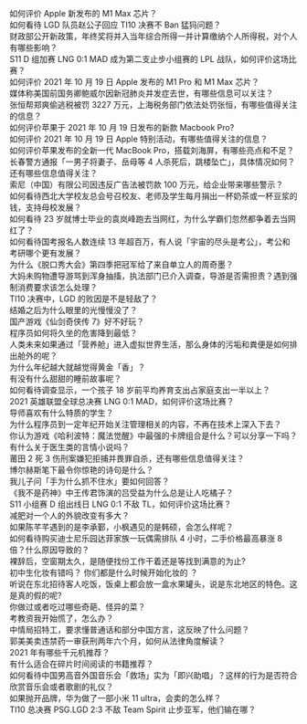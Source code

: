 如何评价 Apple 新发布的 M1 Max 芯片？  
如何看待 LGD 队员赵公子回应 TI10 决赛不 Ban 猛犸问题？  
财政部公开新政策，年终奖将并入当年综合所得一并计算缴纳个人所得税，对个人有哪些影响？  
S11 D 组加赛 LNG 0:1 MAD 成为第二支止步小组赛的 LPL 战队，如何评价这场比赛？  
如何评价 2021 年 10 月 19 日 Apple 发布的 M1 Pro 和 M1 Max 芯片？  
媒体称美国前国务卿鲍威尔因新冠肺炎并发症去世，有哪些信息可以关注？  
张恒帮郑爽偷逃税被罚 3227 万元，上海税务部门依法处罚张恒，有哪些值得关注的信息？  
如何评价苹果于 2021 年 10 月 19 日发布的新款 Macbook Pro?  
如何评价 2021 年 10 月 19 日 Apple 特别活动，有哪些值得关注的信息？  
如何评价苹果发布的全新一代 MacBook Pro，搭载刘海屏，有哪些亮点和不足？  
长春警方通报「一男子将妻子、岳母等 4 人杀死后，跳楼坠亡」，具体情况如何？还有哪些信息值得关注？  
索尼（中国）有限公司因违反广告法被罚款 100 万元，给企业带来哪些警示？  
如何看待西北大学校友总会号召校友、老师及学生每月捐出一杯奶茶或一杯豆浆的钱，支持母校发展？  
如何看待 23 岁就博士毕业的袁岚峰跑去当网红，为什么学霸们忽然都争着去当网红了？  
如何看待国考报名人数连续 13 年超百万，有人说「宇宙的尽头是考公」，考公和考研哪个更有发展？  
为什么《脱口秀大会》第四季把冠军给了来自单立人的周奇墨？  
大妈未购物遭导游骂到浑身抽搐，执法部门已介入调查，导游是否需担责？遇到强制消费要求该怎么处理？  
TI10 决赛中，LGD 的败因是不是轻敌了？  
结婚之后为什么眼里的光慢慢没了？  
国产游戏《仙剑奇侠传 7》好不好玩？  
程序员如何将久坐的危害降到最低？  
人类未来如果通过「营养舱」进入虚拟世界生活，那么身体的污垢和粪便是如何排出舱外的呢？  
为什么年纪越大就越觉得黄金「香」？  
有没有什么甜甜的睡前故事呢？  
如何看待调查显示，一个孩子 18 岁前平均养育支出占家庭支出一半以上？  
2021 英雄联盟全球总决赛 LNG 0:1 MAD，如何评价这场比赛？  
导师喜欢有什么特质的学生？  
为什么程序员到一定年纪开始关注管理相关的内容，不再在技术上深入下去？  
你认为游戏《哈利波特：魔法觉醒》中最强的卡牌组合是什么？可以分享一下吗？  
有什么关于医生类的言情小说吗？  
莆田 2 死 3 伤刑案嫌犯拒捕并畏罪自杀，还有哪些信息值得关注？  
博尔赫斯笔下最令你惊艳的诗句是什么？  
我儿子问「手为什么抓不住水」要如何回答？  
《我不是药神》中王传君饰演的吕受益为什么总是让人吃橘子？  
S11 小组赛 D 组出线日 LNG 0:1 不敌 TL，如何评价这场比赛？  
减肥对一个人的外貌改变有多大？  
如果陈芊芊遇到的是李承鄞，小枫遇见的是韩硕，会怎么样呢？  
如何看待购买迪士尼乐园达菲家族一玩偶需排队 4 小时，二手价格最高暴涨 8 倍？什么原因导致的？  
裸辞后，空窗期太久，是随便找份工作干着还是等找到满意的为止?  
初中生化妆有错吗？ 你们都是什么时候开始化妆的 ？  
听说在东北招待客人吃饭，饭桌上都会放一盒水果罐头，说是东北地区的特色。这是真的假的呢?  
你做过或者吃过哪些奇葩、怪异的菜？  
考教资我开始慌了，怎么办？  
中情局招特工，要求懂普通话和部分中国方言，这反映了什么问题？  
郭美美卖违禁药一审获刑两年六个月，如何从法律角度解读？  
2021 年有哪些千元机推荐？  
有什么适合在碎片时间阅读的书籍推荐？  
如何看待中国男高音外国音乐会「救场」实为「即兴助唱」？这样的行为是否符合欣赏音乐会或者歌剧的礼仪？  
如果抛开品牌，华为做了一部小米 11 ultra，会卖的怎么样？  
TI10 总决赛 PSG.LGD 2:3 不敌 Team Spirit 止步亚军，他们输在哪？  
